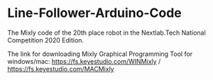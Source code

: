 # Line-Follower-Arduino-Code
The Mixly code of the 20th place robot in the Nextlab.Tech National Competition 2020 Edition.

The link for downloading Mixly Graphical Programming Tool for windows/mac: https://fs.keyestudio.com/WINMixly / https://fs.keyestudio.com/MACMixly
